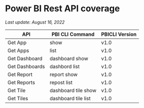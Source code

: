 # Power BI Rest API coverage

_Last update: August 16, 2022_

| API            | PBI CLI Command     | PBICLI Version |
| -------------- | ------------------- | -------------- |
| Get App        | show                | v1.0           |
| Get Apps       | list                | v1.0           |
| Get Dashboard  | dashboard show      | v1.0           |
| Get Dashboards | dashbord list       | v1.0           |
| Get Report     | report show         | v1.0           |
| Get Reports    | repost list         | v1.0           |
| Get Tile       | dashboard tile show | v1.0           |
| Get Tiles      | dashboard tile list | v1.0           |
